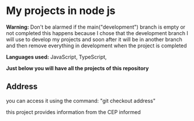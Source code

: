 # My projects in node js

**Warning:** Don't be alarmed if the main("development") branch is empty or not completed this happens because I chose that the development branch I will use to develop my projects and soon after it will be in another branch and then remove everything in development when the project is completed


**Languages used:**
JavaScript,
TypeScript,

**Just below you will have all the projects of this repository**

## Address

you can access it using the command: "git checkout address"

this project provides information from the CEP informed



